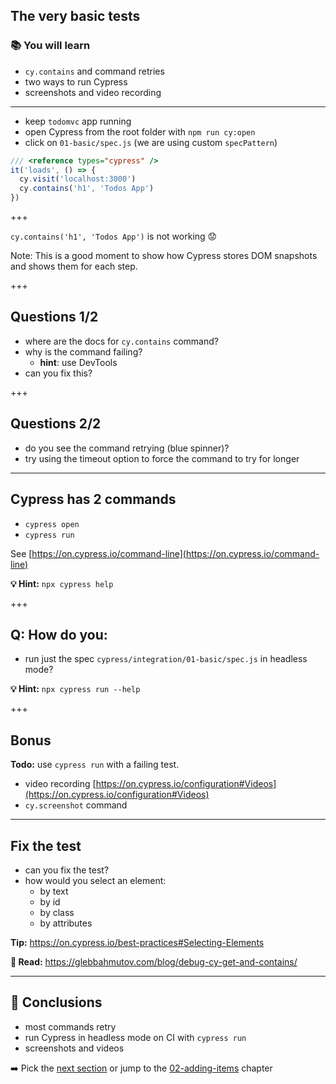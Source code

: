 ## The very basic tests

### 📚 You will learn

- `cy.contains` and command retries
- two ways to run Cypress
- screenshots and video recording

---

- keep `todomvc` app running
- open Cypress from the root folder with `npm run cy:open`
- click on `01-basic/spec.js` (we are using custom `specPattern`)

```js
/// <reference types="cypress" />
it('loads', () => {
  cy.visit('localhost:3000')
  cy.contains('h1', 'Todos App')
})
```

+++

`cy.contains('h1', 'Todos App')` is not working 😟

Note:
This is a good moment to show how Cypress stores DOM snapshots and shows them for each step.

+++

## Questions 1/2

- where are the docs for `cy.contains` command?
- why is the command failing? <!-- .element: class="fragment" -->
  - **hint**: use DevTools
- can you fix this? <!-- .element: class="fragment" -->

+++

## Questions 2/2

- do you see the command retrying (blue spinner)?
- try using the timeout option to force the command to try for longer <!-- .element: class="fragment" -->

---

## Cypress has 2 commands

- `cypress open`
- `cypress run`

See [https://on.cypress.io/command-line](https://on.cypress.io/command-line)

**💡 Hint:** `npx cypress help`

+++

## Q: How do you:

- run just the spec `cypress/integration/01-basic/spec.js` in headless mode?

**💡 Hint:** `npx cypress run --help`

+++

## Bonus

**Todo:** use `cypress run` with a failing test.

- video recording [https://on.cypress.io/configuration#Videos](https://on.cypress.io/configuration#Videos)
- `cy.screenshot` command

---

## Fix the test

- can you fix the test?
- how would you select an element: <!-- .element: class="fragment" -->
  - by text
  - by id
  - by class
  - by attributes

**Tip:** https://on.cypress.io/best-practices#Selecting-Elements <!-- .element: class="fragment" -->

**📝 Read:** https://glebbahmutov.com/blog/debug-cy-get-and-contains/ <!-- .element: class="fragment" -->

---

## 🏁 Conclusions

- most commands retry
- run Cypress in headless mode on CI with `cypress run`
- screenshots and videos

➡️ Pick the [next section](https://github.com/bahmutov/cypress-workshop-basics#contents) or jump to the [02-adding-items](?p=02-adding-items) chapter
